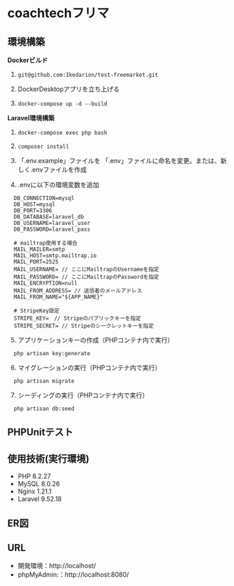 # coachtechフリマ

## 環境構築
**Dockerビルド**
1. ```
   git@github.com:Ikedarion/test-freemarket.git
   ```
   
3. DockerDesktopアプリを立ち上げる
   
5. ```
   docker-compose up -d --build
   ```

**Laravel環境構築**
1. ```
   docker-compose exec php bash
   ```
   
3. ```
   composer install
   ```
   
5. 「.env.example」ファイルを 「.env」ファイルに命名を変更。または、新しく.envファイルを作成
   
7. .envに以下の環境変数を追加
  ```
    DB_CONNECTION=mysql
    DB_HOST=mysql
    DB_PORT=3306
    DB_DATABASE=laravel_db
    DB_USERNAME=laravel_user
    DB_PASSWORD=laravel_pass
  
    # mailtrap使用する場合
    MAIL_MAILER=smtp
    MAIL_HOST=smtp.mailtrap.io
    MAIL_PORT=2525
    MAIL_USERNAME= // ここにMailtrapのUsernameを指定
    MAIL_PASSWORD= // ここにMailtrapのPasswordを指定
    MAIL_ENCRYPTION=null
    MAIL_FROM_ADDRESS= // 送信者のメールアドレス
    MAIL_FROM_NAME="${APP_NAME}"

    # StripeKey設定
    STRIPE_KEY=　// Stripeのパブリックキーを指定
    STRIPE_SECRET= // Stripeのシークレットキーを指定
  ```
5. アプリケーションキーの作成（PHPコンテナ内で実行）
  ```
    php artisan key:generate
  ```

6. マイグレーションの実行（PHPコンテナ内で実行）
  ```
    php artisan migrate
  ```

7. シーディングの実行（PHPコンテナ内で実行）
  ```
    php artisan db:seed
  ```

## PHPUnitテスト

## 使用技術(実行環境)
- PHP 8.2.27
- MySQL 8.0.26
- Nginx 1.21.1
- Laravel 9.52.18

## ER図

## URL
- 開発環境：http://localhost/
- phpMyAdmin:：http://localhost:8080/

